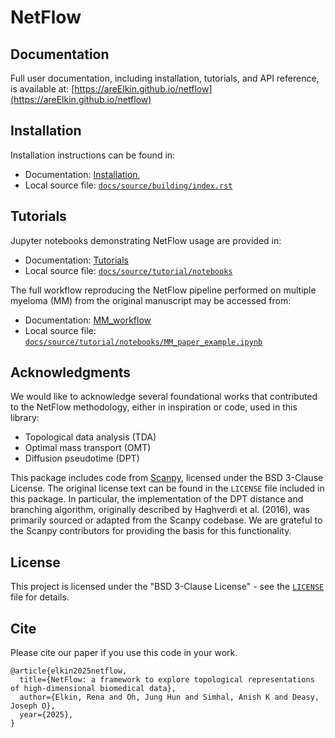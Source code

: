 # NetFlow

<PUT DESCRIPTION HERE>

## Documentation

Full user documentation, including installation, tutorials, and API reference, is available at:
[https://areElkin.github.io/netflow](https://areElkin.github.io/netflow)

## Installation

Installation instructions can be found in:

- Documentation: [Installation](https://areElkin.github.io/netflow/building/index.html),
- Local source file: [`docs/source/building/index.rst`](docs/source/building/index.rst)

## Tutorials

Jupyter notebooks demonstrating NetFlow usage are provided in:

- Documentation: [Tutorials](https://areElkin.github.io/netflow/tutorial/index.html)
- Local source file: [`docs/source/tutorial/notebooks`](docs/source/tutorial/notebooks)

The full workflow reproducing the NetFlow pipeline performed on multiple myeloma (MM) from the original manuscript may be accessed from:

- Documentation: [MM_workflow](https://areElkin.github.io/netflow/tutorial/notebooks/MM_paper_example.html)
- Local source file: [`docs/source/tutorial/notebooks/MM_paper_example.ipynb`](docs/source/tutorial/notebooks/MM_paper_example.ipynb)

## Acknowledgments

We would like to acknowledge several foundational works that contributed to the NetFlow methodology, either in inspiration or code, used in this library:

- Topological data analysis (TDA)
- Optimal mass transport (OMT)
- Diffusion pseudotime (DPT)

This package includes code from [Scanpy](https://github.com/scverse/scanpy), licensed under the BSD 3-Clause License. The original license text can be found in the `LICENSE` file included in this package. In particular, the implementation of the DPT distance and branching algorithm, originally described by Haghverdi et al. (2016), was primarily sourced or adapted from the Scanpy codebase. We are grateful to the Scanpy contributors for providing the basis for this functionality.

## License

This project is licensed under the "BSD 3-Clause License" - see the [`LICENSE`](LICENSE.txt) file for details.

## Cite

Please cite our paper if you use this code in your work.

```
@article{elkin2025netflow,
  title={NetFlow: a framework to explore topological representations of high-dimensional biomedical data},
  author={Elkin, Rena and Oh, Jung Hun and Simhal, Anish K and Deasy, Joseph O},
  year={2025},
}
```